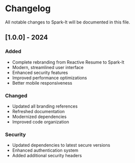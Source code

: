 # Changelog

All notable changes to Spark-It will be documented in this file.

## [1.0.0] - 2024

### Added
- Complete rebranding from Reactive Resume to Spark-It
- Modern, streamlined user interface
- Enhanced security features
- Improved performance optimizations
- Better mobile responsiveness

### Changed
- Updated all branding references
- Refreshed documentation
- Modernized dependencies
- Improved code organization

### Security
- Updated dependencies to latest secure versions
- Enhanced authentication system
- Added additional security headers
